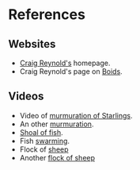 # References

## Websites
- [Craig Reynold's](https://www.red3d.com/cwr/) homepage.
- Craig Reynold's page on [Boids](https://www.red3d.com/cwr/boids/).

## Videos
- Video of [murmuration of Starlings](https://youtu.be/PnywhC36UVY).
- An other [murmuration](https://youtu.be/eakKfY5aHmY).
- [Shoal of fish](https://youtu.be/_Ack-YNt1Zw).
- Fish [swarming](https://youtu.be/cIgHEhziUxU).
- Flock of [sheep](https://youtu.be/tDQw21ntR64)
- Another [flock of sheep](https://youtu.be/DMiC_3894lk)
